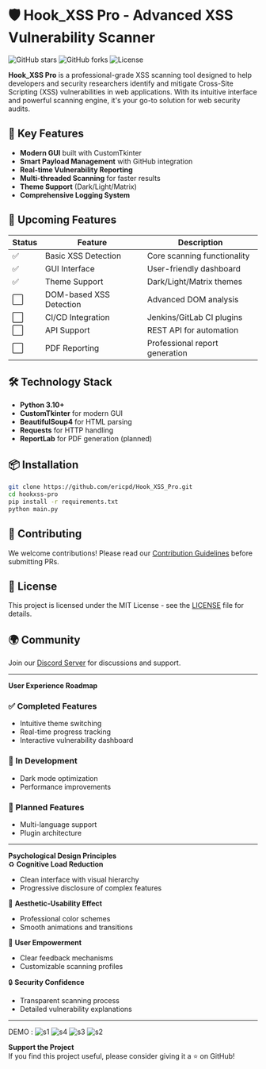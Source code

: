 # 🛡️ Hook_XSS Pro - Advanced XSS Vulnerability Scanner

![GitHub stars](https://img.shields.io/github/stars/ericpd/hookxss-pro?style=social)
![GitHub forks](https://img.shields.io/github/forks/ericpd/hookxss-pro?style=social)
![License](https://img.shields.io/badge/License-MIT-blue.svg)

**Hook_XSS Pro** is a professional-grade XSS scanning tool designed to help developers and security researchers identify and mitigate Cross-Site Scripting (XSS) vulnerabilities in web applications. With its intuitive interface and powerful scanning engine, it's your go-to solution for web security audits.

## 🌟 Key Features

- **Modern GUI** built with CustomTkinter  
- **Smart Payload Management** with GitHub integration  
- **Real-time Vulnerability Reporting**  
- **Multi-threaded Scanning** for faster results  
- **Theme Support** (Dark/Light/Matrix)  
- **Comprehensive Logging System**  

## 🚀 Upcoming Features

| Status | Feature                          | Description                                  |
|--------|----------------------------------|----------------------------------------------|
| ✅     | Basic XSS Detection              | Core scanning functionality                  |
| ✅     | GUI Interface                    | User-friendly dashboard                      |
| ✅     | Theme Support                    | Dark/Light/Matrix themes                     |
| ⬜     | DOM-based XSS Detection          | Advanced DOM analysis                        |
| ⬜     | CI/CD Integration                | Jenkins/GitLab CI plugins                    |
| ⬜     | API Support                      | REST API for automation                      |
| ⬜     | PDF Reporting                    | Professional report generation               |

## 🛠️ Technology Stack

- **Python 3.10+**  
- **CustomTkinter** for modern GUI  
- **BeautifulSoup4** for HTML parsing  
- **Requests** for HTTP handling  
- **ReportLab** for PDF generation (planned)

## 📦 Installation

```bash
git clone https://github.com/ericpd/Hook_XSS_Pro.git
cd hookxss-pro
pip install -r requirements.txt
python main.py
```

## 🤝 Contributing

We welcome contributions! Please read our [Contribution Guidelines](CONTRIBUTING.md) before submitting PRs.

## 📄 License

This project is licensed under the MIT License - see the [LICENSE](LICENSE) file for details.

## 🌍 Community

Join our [Discord Server](https://discord.gg/your-invite-link) for discussions and support.

---

**User Experience Roadmap**  

### ✅ Completed Features  
- Intuitive theme switching  
- Real-time progress tracking  
- Interactive vulnerability dashboard  

### 🚧 In Development  
- Dark mode optimization  
- Performance improvements  

### 📅 Planned Features  
- Multi-language support  
- Plugin architecture  

---

**Psychological Design Principles**  
♻️ **Cognitive Load Reduction**  
- Clean interface with visual hierarchy  
- Progressive disclosure of complex features  

🎨 **Aesthetic-Usability Effect**  
- Professional color schemes  
- Smooth animations and transitions  

🤗 **User Empowerment**  
- Clear feedback mechanisms  
- Customizable scanning profiles  

🔒 **Security Confidence**  
- Transparent scanning process  
- Detailed vulnerability explanations  

---
DEMO :
![s1](https://github.com/user-attachments/assets/8b071cdc-920e-4d43-a590-d39c0582a214)
![s4](https://github.com/user-attachments/assets/f7605d3f-4c53-481a-92b1-6100afc219fe)
![s3](https://github.com/user-attachments/assets/72d4a89d-bd93-4f03-91e1-c3ef106166ad)
![s2](https://github.com/user-attachments/assets/535b93ed-c074-49a4-9fc3-9d691ee18f08)




**Support the Project**  
If you find this project useful, please consider giving it a ⭐ on GitHub!
```
